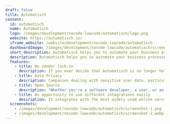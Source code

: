 ```yaml
---
draft: false
title: Automatisch
content:
  id: automatisch
  name: Automatisch
  logo: /images/development/nocode-lowcode/automatisch/logo.png
  website: https://automatisch.io/
  iframe_website: /website/development/nocode-lowcode/automatisch
  dashboardImage: /images/development/nocode-lowcode/automatisch/screenshot-1.png
  short_description: Automatisch helps you to automate your business processes without coding. Use our affordable cloud solution or self-host on your own servers.
  description: Automatisch helps you to automate your business processes without coding. Use our affordable cloud solution or self-host on your own servers and the best open-source Zapier alternative. Build workflow automation without spending time and money.
  features:
    - title: No vendor lock-in
      description: If you ever decide that Automatisch is no longer helpful for your business, you can switch to any other provider, which will be easier than switching from one cloud provider to another since you have all data and flexibility.
    - title: Data Privacy
      description: Companies dealing with sensitive user data, particularly in industries like healthcare and finance, or those based in Europe bound by General Data Protection Regulation (GDPR), cannot afford to share such information with external cloud services.
    - title: Open Source
      description: "Whether you're a software developer, a user, or an enthusiast, your feedback, suggestions, and contributions can help shape the direction of Automatisch's development. Anyone can have an impact on how Automatisch is being developed."
    - title: An opportunity to use different integrations easily
      description: It integrates with the most widely used online services in the market so you can grow your business by building workflows.
  screenshots:
    - /images/development/nocode-lowcode/automatisch/screenshot-1.png
    - /images/development/nocode-lowcode/automatisch/screenshot-2.webp
---
```

